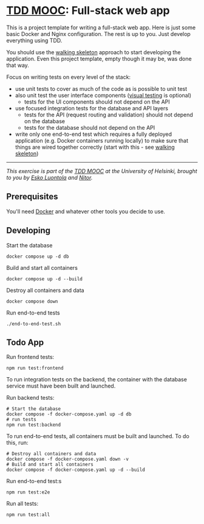 # [TDD MOOC](https://tdd.mooc.fi): Full-stack web app

This is a project template for writing a full-stack web app. Here is just some basic Docker and Nginx configuration. The
rest is up to you. Just develop everything using TDD.

You should use the [walking skeleton](https://tdd.mooc.fi/5-advanced#walking-skeleton) approach to start developing the
application. Even this project template, empty though it may be, was done that way.

Focus on writing tests on every level of the stack:

- use unit tests to cover as much of the code as is possible to unit test
- also unit test the user interface components ([visual testing](https://tdd.mooc.fi/3-challenges#visual-testing) is
  optional)
  - tests for the UI components should not depend on the API
- use focused integration tests for the database and API layers
  - tests for the API (request routing and validation) should not depend on the database
  - tests for the database should not depend on the API
- write only one end-to-end test which requires a fully deployed application (e.g. Docker containers running locally) to
  make sure that things are wired together correctly (start with this -
  see [walking skeleton](https://tdd.mooc.fi/5-advanced#walking-skeleton))

---

_This exercise is part of the [TDD MOOC](https://tdd.mooc.fi) at the University of Helsinki, brought to you
by [Esko Luontola](https://twitter.com/EskoLuontola) and [Nitor](https://nitor.com/)._

## Prerequisites

You'll need [Docker](https://www.docker.com/) and whatever other tools you decide to use.

## Developing

Start the database

    docker compose up -d db

Build and start all containers

    docker compose up -d --build

Destroy all containers and data

    docker compose down

Run end-to-end tests

    ./end-to-end-test.sh

## Todo App

Run frontend tests:

    npm run test:frontend

To run integration tests on the backend, the container with the database service must have been built and launched.

Run backend tests:

    # Start the database
    docker compose -f docker-compose.yaml up -d db
    # run tests
    npm run test:backend

To run end-to-end tests, all containers must be built and launched. To do this, run:

    # Destroy all containers and data
    docker compose -f docker-compose.yaml down -v
    # Build and start all containers
    docker compose -f docker-compose.yaml up -d --build

Run end-to-end test:s

    npm run test:e2e

Run all tests:

    npm run test:all

